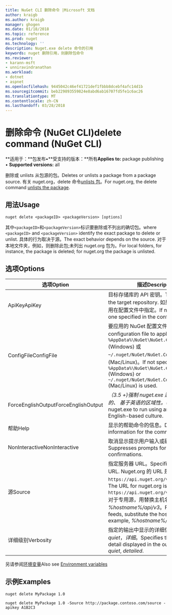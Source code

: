 ```yaml
---
title: NuGet CLI 删除命令 |Microsoft 文档
author: kraigb
ms.author: kraigb
manager: ghogen
ms.date: 01/18/2018
ms.topic: reference
ms.prod: nuget
ms.technology: ''
description: Nuget.exe delete 命令的引用
keywords: nuget 删除引用，则删除包命令
ms.reviewer:
- karann-msft
- unniravindranathan
ms.workload:
- dotnet
- aspnet
ms.openlocfilehash: 9445042c46ef41721def1fbbb8dcebf4afc14d1b
ms.sourcegitcommit: beb229893559824e8abd6ab16707fd5fe1c6ac26
ms.translationtype: MT
ms.contentlocale: zh-CN
ms.lasthandoff: 03/28/2018
---
```

# <a name="delete-command-nuget-cli"></a><span data-ttu-id="7bb14-104">删除命令 (NuGet CLI)</span><span class="sxs-lookup"><span data-stu-id="7bb14-104">delete command (NuGet CLI)</span></span>

<span data-ttu-id="7bb14-105">**适用于：**包发布&bullet;**受支持的版本：**所有</span><span class="sxs-lookup"><span data-stu-id="7bb14-105">**Applies to:** package publishing &bullet; **Supported versions:** all</span></span>

<span data-ttu-id="7bb14-106">删除或 unlists 从包源的包。</span><span class="sxs-lookup"><span data-stu-id="7bb14-106">Deletes or unlists a package from a package source.</span></span> <span data-ttu-id="7bb14-107">有关 nuget.org，delete 命令[unlists 包](../policies/deleting-packages.md)。</span><span class="sxs-lookup"><span data-stu-id="7bb14-107">For nuget.org, the delete command [unlists the package](../policies/deleting-packages.md).</span></span>

## <a name="usage"></a><span data-ttu-id="7bb14-108">用法</span><span class="sxs-lookup"><span data-stu-id="7bb14-108">Usage</span></span>

```cli
nuget delete <packageID> <packageVersion> [options]
```

<span data-ttu-id="7bb14-109">其中`<packageID>`和`<packageVersion>`标识要删除或不列出的确切包。</span><span class="sxs-lookup"><span data-stu-id="7bb14-109">where `<packageID>` and `<packageVersion>` identify the exact package to delete or unlist.</span></span> <span data-ttu-id="7bb14-110">具体的行为取决于源。</span><span class="sxs-lookup"><span data-stu-id="7bb14-110">The exact behavior depends on the source.</span></span> <span data-ttu-id="7bb14-111">对于本地文件夹，例如，则删除此包;未列出 nuget.org 包为。</span><span class="sxs-lookup"><span data-stu-id="7bb14-111">For local folders, for instance, the package is deleted; for nuget.org the package is unlisted.</span></span>

## <a name="options"></a><span data-ttu-id="7bb14-112">选项</span><span class="sxs-lookup"><span data-stu-id="7bb14-112">Options</span></span>

| <span data-ttu-id="7bb14-113">选项</span><span class="sxs-lookup"><span data-stu-id="7bb14-113">Option</span></span> | <span data-ttu-id="7bb14-114">描述</span><span class="sxs-lookup"><span data-stu-id="7bb14-114">Description</span></span> |
| --- | --- |
| <span data-ttu-id="7bb14-115">ApiKey</span><span class="sxs-lookup"><span data-stu-id="7bb14-115">ApiKey</span></span> | <span data-ttu-id="7bb14-116">目标存储库的 API 密钥。</span><span class="sxs-lookup"><span data-stu-id="7bb14-116">The API key for the target repository.</span></span> <span data-ttu-id="7bb14-117">如果不存在，则使用在配置文件中指定。</span><span class="sxs-lookup"><span data-stu-id="7bb14-117">If not present, the one specified in the config file is used.</span></span> |
| <span data-ttu-id="7bb14-118">ConfigFile</span><span class="sxs-lookup"><span data-stu-id="7bb14-118">ConfigFile</span></span> | <span data-ttu-id="7bb14-119">要应用的 NuGet 配置文件。</span><span class="sxs-lookup"><span data-stu-id="7bb14-119">The NuGet configuration file to apply.</span></span> <span data-ttu-id="7bb14-120">如果未指定， `%AppData%\NuGet\NuGet.Config` (Windows) 或`~/.nuget/NuGet/NuGet.Config`使用 (Mac/Linux)。</span><span class="sxs-lookup"><span data-stu-id="7bb14-120">If not specified, `%AppData%\NuGet\NuGet.Config` (Windows) or `~/.nuget/NuGet/NuGet.Config` (Mac/Linux) is used.</span></span>|
| <span data-ttu-id="7bb14-121">ForceEnglishOutput</span><span class="sxs-lookup"><span data-stu-id="7bb14-121">ForceEnglishOutput</span></span> | <span data-ttu-id="7bb14-122">*（3.5 +)*强制 nuget.exe 运行使用固定的、 基于英语的区域性。</span><span class="sxs-lookup"><span data-stu-id="7bb14-122">*(3.5+)* Forces nuget.exe to run using an invariant, English-based culture.</span></span> |
| <span data-ttu-id="7bb14-123">帮助</span><span class="sxs-lookup"><span data-stu-id="7bb14-123">Help</span></span> | <span data-ttu-id="7bb14-124">显示的帮助命令的信息。</span><span class="sxs-lookup"><span data-stu-id="7bb14-124">Displays help information for the command.</span></span> |
| <span data-ttu-id="7bb14-125">NonInteractive</span><span class="sxs-lookup"><span data-stu-id="7bb14-125">NonInteractive</span></span> | <span data-ttu-id="7bb14-126">取消显示提示用户输入或确认。</span><span class="sxs-lookup"><span data-stu-id="7bb14-126">Suppresses prompts for user input or confirmations.</span></span> |
| <span data-ttu-id="7bb14-127">源</span><span class="sxs-lookup"><span data-stu-id="7bb14-127">Source</span></span> | <span data-ttu-id="7bb14-128">指定服务器 URL。</span><span class="sxs-lookup"><span data-stu-id="7bb14-128">Specifies the server URL.</span></span> <span data-ttu-id="7bb14-129">Nuget.org 的 URL 是`https://api.nuget.org/v3/index.json`。</span><span class="sxs-lookup"><span data-stu-id="7bb14-129">The URL for nuget.org is `https://api.nuget.org/v3/index.json`.</span></span> <span data-ttu-id="7bb14-130">对于专用源，用替换主机名，例如， *%hostname%/api/v3*。</span><span class="sxs-lookup"><span data-stu-id="7bb14-130">For private feeds, substitute the host name, for example, *%hostname%/api/v3*.</span></span> |
| <span data-ttu-id="7bb14-131">详细级别</span><span class="sxs-lookup"><span data-stu-id="7bb14-131">Verbosity</span></span> | <span data-ttu-id="7bb14-132">指定的输出中显示的详细信息量：*正常*， *quiet*，*详细*。</span><span class="sxs-lookup"><span data-stu-id="7bb14-132">Specifies the amount of detail displayed in the output: *normal*, *quiet*, *detailed*.</span></span> |

<span data-ttu-id="7bb14-133">另请参阅[环境变量](cli-ref-environment-variables.md)</span><span class="sxs-lookup"><span data-stu-id="7bb14-133">Also see [Environment variables](cli-ref-environment-variables.md)</span></span>

## <a name="examples"></a><span data-ttu-id="7bb14-134">示例</span><span class="sxs-lookup"><span data-stu-id="7bb14-134">Examples</span></span>

```cli
nuget delete MyPackage 1.0

nuget delete MyPackage 1.0 -Source http://package.contoso.com/source -apikey A1B2C3
```

